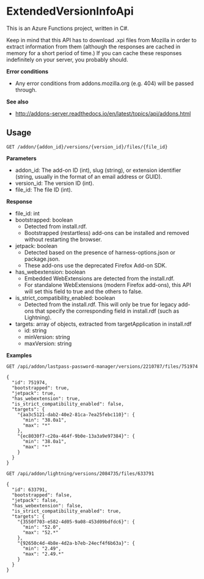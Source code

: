 ExtendedVersionInfoApi
======================

This is an Azure Functions project, written in C#.

Keep in mind that this API has to download .xpi files from Mozilla in order to
extract information from them (although the responses are cached in memory for
a short period of time.) If you can cache these responses indefinitely on your
server, you probably should.

**Error conditions**

* Any error conditions from addons.mozilla.org (e.g. 404) will be passed through.

**See also**

* http://addons-server.readthedocs.io/en/latest/topics/api/addons.html

Usage
-----

    GET /addon/{addon_id}/versions/{version_id}/files/{file_id}

**Parameters**

* addon_id: The add-on ID (int), slug (string), or extension identifier
  (string, usually in the format of an email address or GUID).
* version_id: The version ID (int).
* file_id: The file ID (int).

**Response**

* file_id: int
* bootstrapped: boolean
  * Detected from install.rdf.
  * Bootstrapped (restartless) add-ons can be installed and removed without
    restarting the browser.
* jetpack: boolean
  * Detected based on the presence of harness-options.json or package.json.
  * These add-ons use the deprecated Firefox Add-on SDK.
* has_webextension: boolean
  * Embedded WebExtensions are detected from the install.rdf.
  * For standalone WebExtensions (modern Firefox add-ons), this API will set
    this field to true and the others to false.
* is_strict_compatibility_enabled: boolean
  * Detected from the install.rdf. This will only be true for legacy add-ons
    that specify the corresponding field in install.rdf (such as Lightning).
* targets: array of objects, extracted from targetApplication in install.rdf
  * id: string
  * minVersion: string
  * maxVersion: string

**Examples**

    GET /api/addon/lastpass-password-manager/versions/2210787/files/751974

    {
      "id": 751974,
      "bootstrapped": true,
      "jetpack": true,
      "has_webextension": true,
      "is_strict_compatibility_enabled": false,
      "targets": {
        "{aa3c5121-dab2-40e2-81ca-7ea25febc110}": {
          "min": "38.0a1",
          "max": "*"
        },
        "{ec8030f7-c20a-464f-9b0e-13a3a9e97384}": {
          "min": "38.0a1",
          "max": "*"
        }
      }
    }

    GET /api/addon/lightning/versions/2084735/files/633791

    {
      "id": 633791,
      "bootstrapped": false,
      "jetpack": false,
      "has_webextension": false,
      "is_strict_compatibility_enabled": true,
      "targets": {
        "{3550f703-e582-4d05-9a08-453d09bdfdc6}": {
          "min": "52.0",
          "max": "52.*"
        },
        "{92650c4d-4b8e-4d2a-b7eb-24ecf4f6b63a}": {
          "min": "2.49",
          "max": "2.49.*"
        }
      }
    }
